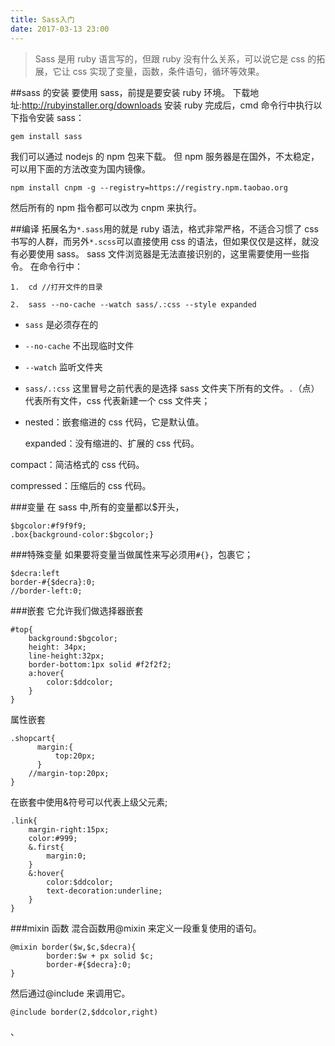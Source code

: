 ```yaml
---
title: Sass入门
date: 2017-03-13 23:00
---
```


> Sass 是用 ruby 语言写的，但跟 ruby 没有什么关系，可以说它是 css 的拓展，它让 css 实现了变量，函数，条件语句，循环等效果。

##sass 的安装
要使用 sass，前提是要安装 ruby 环境。
下载地址:http://rubyinstaller.org/downloads
安装 ruby 完成后，cmd 命令行中执行以下指令安装 sass：

```
gem install sass
```

我们可以通过 nodejs 的 npm 包来下载。
但 npm 服务器是在国外，不太稳定，可以用下面的方法改变为国内镜像。

```
npm install cnpm -g --registry=https://registry.npm.taobao.org
```

然后所有的 npm 指令都可以改为 cnpm 来执行。

##编译
拓展名为`*.sass`用的就是 ruby 语法，格式非常严格，不适合习惯了 css 书写的人群，而另外`*.scss`可以直接使用 css 的语法，但如果仅仅是这样，就没有必要使用 sass。
sass 文件浏览器是无法直接识别的，这里需要使用一些指令。
在命令行中：

```
1.  cd //打开文件的目录
```

```
2.  sass --no-cache --watch sass/.:css --style expanded
```

- `sass` 是必须存在的
- `--no-cache` 不出现临时文件
- `--watch` 监听文件夹
- `sass/.:css` 这里冒号之前代表的是选择 sass 文件夹下所有的文件。`.`（点）代表所有文件，css 代表新建一个 css 文件夹；
- nested：嵌套缩进的 css 代码，它是默认值。

  expanded：没有缩进的、扩展的 css 代码。

compact：简洁格式的 css 代码。

compressed：压缩后的 css 代码。

###变量
在 sass 中,所有的变量都以\$开头，

```
$bgcolor:#f9f9f9;
.box{background-color:$bgcolor;}
```

###特殊变量
如果要将变量当做属性来写必须用`#{}`，包裹它；

```
$decra:left
border-#{$decra}:0;
//border-left:0;
```

###嵌套
它允许我们做选择器嵌套

```
#top{
	background:$bgcolor;
	height: 34px;
	line-height:32px;
	border-bottom:1px solid #f2f2f2;
    a:hover{
    	color:$ddcolor;
    }
}
```

属性嵌套

```
.shopcart{
      margin:{
          top:20px;
      }
    //margin-top:20px;
}
```

在嵌套中使用&符号可以代表上级父元素;

```
.link{
	margin-right:15px;
	color:#999;
    &.first{
    	margin:0;
    }
    &:hover{
    	color:$ddcolor;
    	text-decoration:underline;
    }
}
```

###mixin 函数
混合函数用@mixin 来定义一段重复使用的语句。

```
@mixin border($w,$c,$decra){
        border:$w + px solid $c;
        border-#{$decra}:0;
}
```

然后通过@include 来调用它。

```
@include border(2,$ddcolor,right)
```

、
